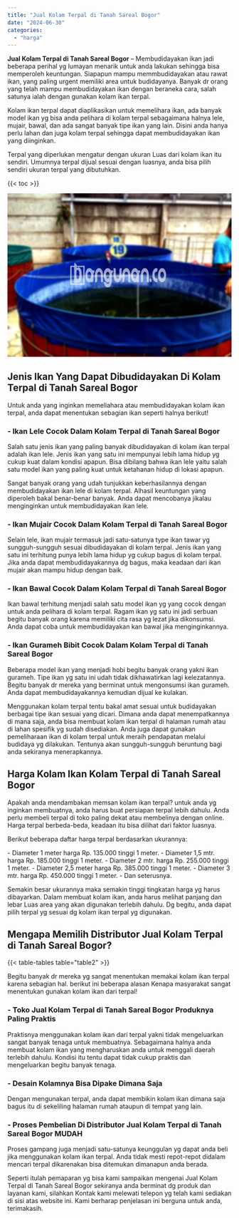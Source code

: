 ```yaml
---
title: "Jual Kolam Terpal di Tanah Sareal Bogor"
date: "2024-06-30"
categories: 
  - "harga"
---
```


**Jual Kolam Terpal di Tanah Sareal Bogor** – Membudidayakan ikan jadi beberapa perihal yg lumayan menarik untuk anda lakukan sehingga bisa memperoleh keuntungan. Siapapun mampu memmbudidayakan atau rawat ikan, yang paling urgent memiliki area untuk budidayanya. Banyak dr orang yang telah mampu membudidayakan ikan dengan beraneka cara, salah satunya ialah dengan gunakan kolam ikan terpal.

Kolam ikan terpal dapat diaplikasikan untuk memelihara ikan, ada banyak model ikan yg bisa anda pelihara di kolam terpal sebagaimana halnya lele, mujair, bawal, dan ada sangat banyak tipe ikan yang lain. Disini anda hanya perlu lahan dan juga kolam terpal sehingga dapat membudidayakan ikan yang diinginkan.

Terpal yang diperlukan mengatur dengan ukuran Luas dari kolam ikan itu sendiri. Umumnya terpal dijual sesuai dengan luasnya, anda bisa pilih sendiri ukuran terpal yang dibutuhkan.

{{< toc >}}

![Jual Kolam Terpal di Tanah Sareal Bogor](/images/jual-kolam-terpal-31.png)

## Jenis Ikan Yang Dapat Dibudidayakan Di Kolam Terpal di Tanah Sareal Bogor

Untuk anda yang inginkan memeliahara atau membudidayakan kolam ikan terpal, anda dapat menentukan sebagian ikan seperti halnya berikut!

### \- Ikan Lele Cocok Dalam Kolam Terpal di Tanah Sareal Bogor

Salah satu jenis ikan yang paling banyak dibudidayakan di kolam ikan terpal adalah ikan lele. Jenis ikan yang satu ini mempunyai lebih lama hidup yg cukup kuat dalam kondisi apapun. Bisa dibilang bahwa ikan lele yaitu salah satu model ikan yang paling kuat untuk ketahanan hidup di lokasi apapun.

Sangat banyak orang yang udah tunjukkan keberhasilannya dengan membudidayakan ikan lele di kolam terpal. Alhasil keuntungan yang diperoleh bakal benar-benar banyak. Anda dapat mencobanya jikalau menginginkan untuk membudidayakan ikan lele.

### \- Ikan Mujair Cocok Dalam Kolam Terpal di Tanah Sareal Bogor

Selain lele, ikan mujair termasuk jadi satu-satunya type ikan tawar yg sungguh-sungguh sesuai dibudidayakan di kolam terpal. Jenis ikan yang satu ini terhitung punya lebih lama hidup yg cukup bagus di kolam terpal. Jika anda dapat membudidayakannya dg bagus, maka keadaan dari ikan mujair akan mampu hidup dengan baik.

### \- Ikan Bawal Cocok Dalam Kolam Terpal di Tanah Sareal Bogor

Ikan bawal terhitung menjadi salah satu model ikan yg yang cocok dengan untuk anda pelihara di kolam terpal. Ragam ikan yg satu ini jadi serbuan begitu banyak orang karena memiliki cita rasa yg lezat jika dikonsumsi. Anda dapat coba untuk membudidayakan kan bawal jika menginginkannya.

### \- Ikan Gurameh Bibit Cocok Dalam Kolam Terpal di Tanah Sareal Bogor

Beberapa model ikan yang menjadi hobi begitu banyak orang yakni ikan gurameh. Tipe ikan yg satu ini udah tidak dikhawatirkan lagi kelezatannya. Begitu banyak dr mereka yang berminat untuk mengonsumsi ikan gurameh. Anda dapat membudidayakannya kemudian dijual ke kulakan.

Menggunakan kolam terpal tentu bakal amat sesuai untuk budidayakan berbagai tipe ikan sesuai yang dicari. Dimana anda dapat menempatkannya di mana saja, anda bisa membuat kolam ikan terpal di halaman rumah atau di lahan spesifik yg sudah disediakan. Anda juga dapat gunakan pemeliharaan ikan di kolam terpal untuk meraih pendapatan melalui budidaya yg dilakukan. Tentunya akan sungguh-sungguh beruntung bagi anda sekiranya menerapkannya.

## Harga Kolam Ikan Kolam Terpal di Tanah Sareal Bogor

Apakah anda mendambakan memsan kolam ikan terpal? untuk anda yg inginkan membuatnya, anda harus buat persiapan terpal lebih dahulu. Anda perlu membeli terpal di toko paling dekat atau membelinya dengan online. Harga terpal berbeda-beda, keadaan itu bisa dilihat dari faktor luasnya.

Berikut beberapa daftar harga terpal berdasarkan ukurannya:

\- Diameter 1 meter harga Rp. 135.000 tinggi 1 meter. - Diameter 1,5 mtr. harga Rp. 185.000 tinggi 1 meter. - Diameter 2 mtr. harga Rp. 255.000 tinggi 1 meter. - Diameter 2,5 meter harga Rp. 385.000 tinggi 1 meter. - Diameter 3 mtr. harga Rp. 450.000 tinggi 1 meter. - Dan seterusnya.

Semakin besar ukurannya maka semakin tinggi tingkatan harga yg harus dibayarkan. Dalam membuat kolam ikan, anda harus melihat panjang dan lebar Luas area yang akan digunakan terlebih dahulu. Dg begitu, anda dapat pilih terpal yg sesuai dg kolam ikan terpal yg digunakan.

## Mengapa Memilih Distributor Jual Kolam Terpal di Tanah Sareal Bogor?

{{< table-tables table="table2" >}}

Begitu banyak dr mereka yg sangat menentukan memakai kolam ikan terpal karena sebagian hal. berikut ini beberapa alasan Kenapa masyarakat sangat menentukan gunakan kolam ikan dari terpal!

### \- Toko Jual Kolam Terpal di Tanah Sareal Bogor Produknya Paling Praktis

Praktisnya menggunakan kolam ikan dari terpal yakni tidak mengeluarkan sangat banyak tenaga untuk membuatnya. Sebagaimana halnya anda membuat kolam ikan yang mengharuskan anda untuk menggali daerah terlebih dahulu. Kondisi itu tentu dapat tidak cukup praktis dan mengeluarkan begitu banyak tenaga.

### \- Desain Kolamnya Bisa Dipake Dimana Saja

Dengan mengunakan terpal, anda dapat membikin kolam ikan dimana saja bagus itu di sekeliling halaman rumah ataupun di tempat yang lain.

### \- Proses Pembelian Di Distributor Jual Kolam Terpal di Tanah Sareal Bogor MUDAH

Proses gampang juga menjadi satu-satunya keunggulan yg dapat anda beli jika menggunakan kolam ikan terpal. Anda tidak mesti repot-repot didalam mencari terpal dikarenakan bisa ditemukan dimanapun anda berada.

Seperti itulah pemaparan yg bisa kami sampaikan mengenai Jual Kolam Terpal di Tanah Sareal Bogor sekiranya anda berminat dg produk dan layanan kami, silahkan Kontak kami melewati telepon yg telah kami sediakan di sisi atas website ini. Kami berharap penjelasan ini berguna untuk anda, terimakasih.
